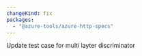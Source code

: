 ```yaml
---
changeKind: fix
packages:
  - "@azure-tools/azure-http-specs"
---
```


Update test case for multi layter discriminator